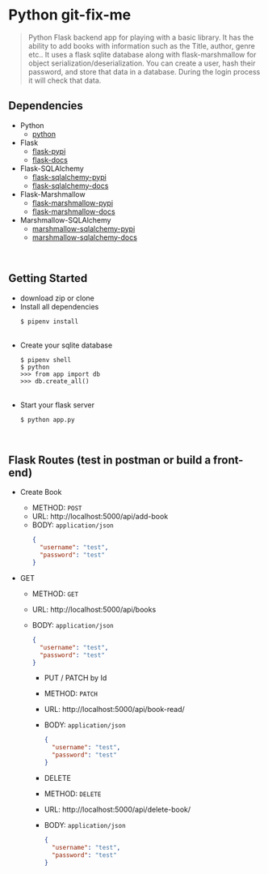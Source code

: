 # Python git-fix-me

> Python Flask backend app for playing with a basic library. It has the ability to add books with information such as the Title, author, genre etc.. It uses a flask sqlite database along with flask-marshmallow for object serialization/deserialization. You can create a user, hash their password, and store that data in a database. During the login process it will check that data.
> ​

## Dependencies

- Python
  - [python](https://www.python.org/)
- Flask
  - [flask-pypi](https://pypi.org/project/Flask/)
  - [flask-docs](https://flask.palletsprojects.com/en/1.1.x/)
- Flask-SQLAlchemy
  - [flask-sqlalchemy-pypi](https://pypi.org/project/Flask-SQLAlchemy/)
  - [flask-sqlalchemy-docs](https://flask-sqlalchemy.palletsprojects.com/en/2.x/)
- Flask-Marshmallow
  - [flask-marshmallow-pypi](https://pypi.org/project/flask-marshmallow/)
  - [flask-marshmallow-docs](https://flask-marshmallow.readthedocs.io/)
- Marshmallow-SQLAlchemy
  - [marshmallow-sqlalchemy-pypi](https://pypi.org/project/marshmallow-sqlalchemy/)
  - [marshmallow-sqlalchemy-docs](https://marshmallow-sqlalchemy.readthedocs.io/en/latest/)

​

## Getting Started

- download zip or clone
- Install all dependencies
  ```
  $ pipenv install
  ```
  ​
- Create your sqlite database
  ```
  $ pipenv shell
  $ python
  >>> from app import db
  >>> db.create_all()
  ```
  ​
- Start your flask server
  ```
  $ python app.py
  ```
  ​

## Flask Routes (test in postman or build a front-end)

- Create Book
  - METHOD: `POST`
  - URL: http://localhost:5000/api/add-book
  - BODY: `application/json`
    ```json
    {
      "username": "test",
      "password": "test"
    }
    ```
- GET

  - METHOD: `GET`
  - URL: http://localhost:5000/api/books
  - BODY: `application/json`

    ```json
    {
      "username": "test",
      "password": "test"
    }
    ```

    - PUT / PATCH by Id
    - METHOD: `PATCH`
    - URL: http://localhost:5000/api/book-read/<id>
    - BODY: `application/json`

      ```json
      {
        "username": "test",
        "password": "test"
      }
      ```

    - DELETE
    - METHOD: `DELETE`
    - URL: http://localhost:5000/api/delete-book/<id>
    - BODY: `application/json`
      ```json
      {
        "username": "test",
        "password": "test"
      }
      ```

